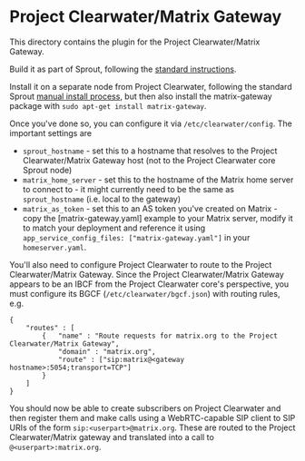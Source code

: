 # Project Clearwater/Matrix Gateway

This directory contains the plugin for the Project Clearwater/Matrix Gateway.

Build it as part of Sprout, following the [standard instructions](../../docs/Development.md).

Install it on a separate node from Project Clearwater, following the standard Sprout [manual install process](http://clearwater.readthedocs.org/en/latest/Manual_Install/), but then also install the matrix-gateway package with `sudo apt-get install matrix-gateway`.

Once you've done so, you can configure it via `/etc/clearwater/config`.  The important settings are

*   `sprout_hostname` - set this to a hostname that resolves to the Project Clearwater/Matrix Gateway host (not to the Project Clearwater core Sprout node)
*   `matrix_home_server` - set this to the hostname of the Matrix home server to connect to - it might currently need to be the same as `sprout_hostname` (i.e. local to the gateway)
*   `matrix_as_token` - set this to an AS token you've created on Matrix - copy the [matrix-gateway.yaml] example to your Matrix server, modify it to match your deployment and reference it using `app_service_config_files: ["matrix-gateway.yaml"]` in your `homeserver.yaml`.

You'll also need to configure Project Clearwater to route to the Project Clearwater/Matrix Gateway.  Since the Project Clearwater/Matrix Gateway appears to be an IBCF from the Project Clearwater core's perspective, you must configure its BGCF (`/etc/clearwater/bgcf.json`) with routing rules, e.g.

```
{
    "routes" : [
        {   "name" : "Route requests for matrix.org to the Project Clearwater/Matrix Gateway",
            "domain" : "matrix.org",
            "route" : ["sip:matrix@<gateway hostname>:5054;transport=TCP"]
        }
    ]
}
```

You should now be able to create subscribers on Project Clearwater and then register them and make calls using a WebRTC-capable SIP client to SIP URIs of the form `sip:<userpart>@matrix.org`.  These are routed to the Project Clearwater/Matrix gateway and translated into a call to `@<userpart>:matrix.org`.
